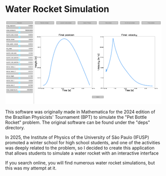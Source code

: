 # Water Rocket Simulation

![Software GUI](/assets/example.png)

This software was originally made in Mathematica for the 2024 edition of the Brazilian Physicists' 
Tournament (BPT) to simulate the "Pet Bottle Rocket" problem. The original software can be found 
under the "deps" directory.

In 2025, the Institute of Physics of the University of São Paulo (IFUSP) promoted a winter school 
for high school students, and one of the activities was deeply related to the problem, so I decided
to create this application that allows students to simulate a water rocket with an interactive 
interface

If you search online, you will find numerous water rocket simulations, but this was my attempt at it.

